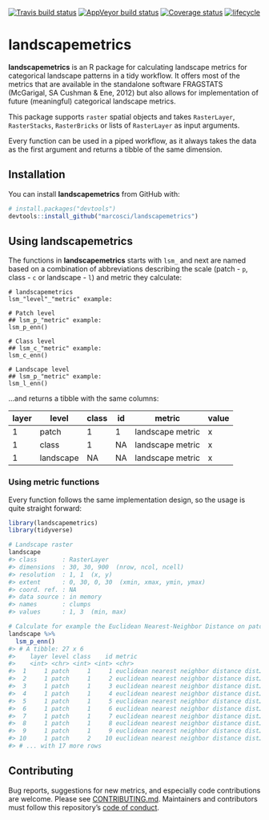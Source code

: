 
[![Travis build
status](https://travis-ci.org/marcosci/landscapemetrics.svg?branch=master)](https://travis-ci.org/marcosci/landscapemetrics)
[![AppVeyor build
status](https://ci.appveyor.com/api/projects/status/github/marcosci/landscapemetrics?branch=master&svg=true)](https://ci.appveyor.com/project/marcosci/landscapemetrics)
[![Coverage
status](https://codecov.io/gh/marcosci/landscapemetrics/branch/master/graph/badge.svg)](https://codecov.io/github/marcosci/landscapemetrics?branch=master)
[![lifecycle](https://img.shields.io/badge/lifecycle-experimental-orange.svg)](https://www.tidyverse.org/lifecycle/#experimental)

<!-- README.md is generated from README.Rmd. Please edit that file -->

# landscapemetrics

**landscapemetrics** is an R package for calculating landscape metrics
for categorical landscape patterns in a tidy workflow. It offers most of
the metrics that are available in the standalone software FRAGSTATS
(McGarigal, SA Cushman & Ene, 2012) but also allows for implementation
of future (meaningful) categorical landscape metrics.

This package supports `raster` spatial objects and takes `RasterLayer`,
`RasterStacks`, `RasterBricks` or lists of `RasterLayer` as input
arguments.

Every function can be used in a piped workflow, as it always takes the
data as the first argument and returns a tibble of the same dimension.

## Installation

You can install **landscapemetrics** from GitHub with:

``` r
# install.packages("devtools")
devtools::install_github("marcosci/landscapemetrics")
```

## Using landscapemetrics

The functions in **landscapemetrics** starts with `lsm_` and next are
named based on a combination of abbreviations describing the scale
(patch - `p`, class - `c` or landscape - `l`) and metric they calculate:

    # landscapemetrics
    lsm_"level"_"metric" example:
    
    # Patch level
    ## lsm_p_"metric" example:
    lsm_p_enn()
    
    # Class level
    ## lsm_c_"metric" example:
    lsm_c_enn()
    
    # Landscape level
    ## lsm_p_"metric" example:
    lsm_l_enn()

…and returns a tibble with the same columns:

<p style="text-align:center;">

| layer | level     | class | id | metric           | value |
| ----- | --------- | ----- | -- | ---------------- | ----- |
| 1     | patch     | 1     | 1  | landscape metric | x     |
| 1     | class     | 1     | NA | landscape metric | x     |
| 1     | landscape | NA    | NA | landscape metric | x     |

</p>

### Using metric functions

Every function follows the same implementation design, so the usage is
quite straight forward:

``` r
library(landscapemetrics)
library(tidyverse)

# Landscape raster
landscape
#> class       : RasterLayer 
#> dimensions  : 30, 30, 900  (nrow, ncol, ncell)
#> resolution  : 1, 1  (x, y)
#> extent      : 0, 30, 0, 30  (xmin, xmax, ymin, ymax)
#> coord. ref. : NA 
#> data source : in memory
#> names       : clumps 
#> values      : 1, 3  (min, max)

# Calculate for example the Euclidean Nearest-Neighbor Distance on patch level
landscape %>% 
  lsm_p_enn()
#> # A tibble: 27 x 6
#>    layer level class    id metric                                    value
#>    <int> <chr> <int> <int> <chr>                                     <dbl>
#>  1     1 patch     1     1 euclidean nearest neighbor distance dist…  7   
#>  2     1 patch     1     2 euclidean nearest neighbor distance dist…  4   
#>  3     1 patch     1     3 euclidean nearest neighbor distance dist…  2.83
#>  4     1 patch     1     4 euclidean nearest neighbor distance dist…  2   
#>  5     1 patch     1     5 euclidean nearest neighbor distance dist…  2   
#>  6     1 patch     1     6 euclidean nearest neighbor distance dist…  2.83
#>  7     1 patch     1     7 euclidean nearest neighbor distance dist…  4.12
#>  8     1 patch     1     8 euclidean nearest neighbor distance dist…  4.12
#>  9     1 patch     1     9 euclidean nearest neighbor distance dist…  4.24
#> 10     1 patch     2    10 euclidean nearest neighbor distance dist…  4.47
#> # ... with 17 more rows
```

## Contributing

Bug reports, suggestions for new metrics, and especially code
contributions are welcome. Please see
[CONTRIBUTING.md](https://github.com/marcosci/landscapemetrics/blob/master/CONTRIBUTING.md).
Maintainers and contributors must follow this repository’s [code of
conduct](CODE_OF_CONDUCT.md).
